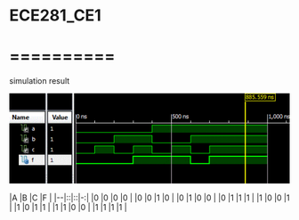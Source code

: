 # ECE281_CE1
# ==========

simulation result 


![alt text](https://github.com/vipersfly23/ECE281_CE1/blob/master/sim.GIF?raw=true "simulation result")


|A |B |C |F |
|--|::|::|-:|
|0 |0 |0 |0 |
|0 |0 |1 |0 |
|0 |1 |0 |0 |
|0 |1 |1 |1 |
|1 |0 |0 |1 |
|1 |0 |1 |1 |
|1 |1 |0 |0 |
|1 |1 |1 |1 |
